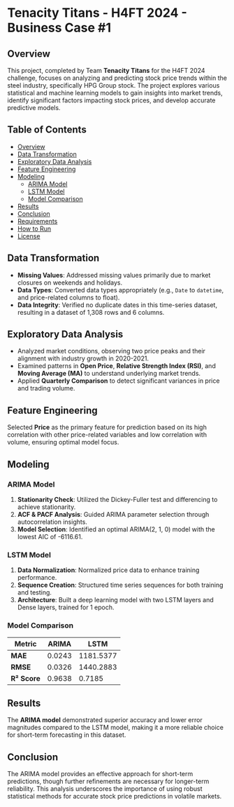 # Tenacity Titans - H4FT 2024 - Business Case #1

## Overview
This project, completed by Team **Tenacity Titans** for the H4FT 2024 challenge, focuses on analyzing and predicting stock price trends within the steel industry, specifically HPG Group stock. The project explores various statistical and machine learning models to gain insights into market trends, identify significant factors impacting stock prices, and develop accurate predictive models.

## Table of Contents
- [Overview](#overview)
- [Data Transformation](#data-transformation)
- [Exploratory Data Analysis](#exploratory-data-analysis)
- [Feature Engineering](#feature-engineering)
- [Modeling](#modeling)
  - [ARIMA Model](#arima-model)
  - [LSTM Model](#lstm-model)
  - [Model Comparison](#model-comparison)
- [Results](#results)
- [Conclusion](#conclusion)
- [Requirements](#requirements)
- [How to Run](#how-to-run)
- [License](#license)

## Data Transformation
- **Missing Values**: Addressed missing values primarily due to market closures on weekends and holidays.
- **Data Types**: Converted data types appropriately (e.g., `Date` to `datetime`, and price-related columns to float).
- **Data Integrity**: Verified no duplicate dates in this time-series dataset, resulting in a dataset of 1,308 rows and 6 columns.

## Exploratory Data Analysis
- Analyzed market conditions, observing two price peaks and their alignment with industry growth in 2020-2021.
- Examined patterns in **Open Price**, **Relative Strength Index (RSI)**, and **Moving Average (MA)** to understand underlying market trends.
- Applied **Quarterly Comparison** to detect significant variances in price and trading volume.

## Feature Engineering
Selected **Price** as the primary feature for prediction based on its high correlation with other price-related variables and low correlation with volume, ensuring optimal model focus.

## Modeling
### ARIMA Model
1. **Stationarity Check**: Utilized the Dickey-Fuller test and differencing to achieve stationarity.
2. **ACF & PACF Analysis**: Guided ARIMA parameter selection through autocorrelation insights.
3. **Model Selection**: Identified an optimal ARIMA(2, 1, 0) model with the lowest AIC of -6116.61.

### LSTM Model
1. **Data Normalization**: Normalized price data to enhance training performance.
2. **Sequence Creation**: Structured time series sequences for both training and testing.
3. **Architecture**: Built a deep learning model with two LSTM layers and Dense layers, trained for 1 epoch.

### Model Comparison
| Metric       | ARIMA   | LSTM         |
|--------------|---------|--------------|
| **MAE**      | 0.0243  | 1181.5377    |
| **RMSE**     | 0.0326  | 1440.2883    |
| **R² Score** | 0.9638  | 0.7185       |

## Results
The **ARIMA model** demonstrated superior accuracy and lower error magnitudes compared to the LSTM model, making it a more reliable choice for short-term forecasting in this dataset.

## Conclusion
The ARIMA model provides an effective approach for short-term predictions, though further refinements are necessary for longer-term reliability. This analysis underscores the importance of using robust statistical methods for accurate stock price predictions in volatile markets.


